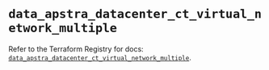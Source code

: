 # `data_apstra_datacenter_ct_virtual_network_multiple`

Refer to the Terraform Registry for docs: [`data_apstra_datacenter_ct_virtual_network_multiple`](https://registry.terraform.io/providers/juniper/apstra/0.94.0/docs/data-sources/datacenter_ct_virtual_network_multiple).
